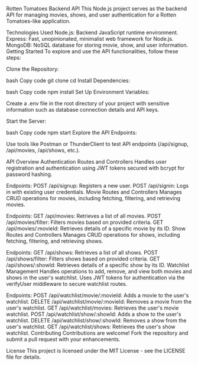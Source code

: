 
Rotten Tomatoes Backend API
This Node.js project serves as the backend API for managing movies, shows, and user authentication for a Rotten Tomatoes-like application.

Technologies Used
Node.js: Backend JavaScript runtime environment.
Express: Fast, unopinionated, minimalist web framework for Node.js.
MongoDB: NoSQL database for storing movie, show, and user information.
Getting Started
To explore and use the API functionalities, follow these steps:

Clone the Repository:

bash
Copy code
git clone <repository-url>
cd <project-folder>
Install Dependencies:

bash
Copy code
npm install
Set Up Environment Variables:

Create a .env file in the root directory of your project with sensitive information such as database connection details and API keys.

Start the Server:

bash
Copy code
npm start
Explore the API Endpoints:

Use tools like Postman or ThunderClient to test API endpoints (/api/signup, /api/movies, /api/shows, etc.).

API Overview
Authentication Routes and Controllers
Handles user registration and authentication using JWT tokens secured with bcrypt for password hashing.

Endpoints:
POST /api/signup: Registers a new user.
POST /api/signin: Logs in with existing user credentials.
Movie Routes and Controllers
Manages CRUD operations for movies, including fetching, filtering, and retrieving movies.

Endpoints:
GET /api/movies: Retrieves a list of all movies.
POST /api/movies/filter: Filters movies based on provided criteria.
GET /api/movies/:movieId: Retrieves details of a specific movie by its ID.
Show Routes and Controllers
Manages CRUD operations for shows, including fetching, filtering, and retrieving shows.

Endpoints:
GET /api/shows: Retrieves a list of all shows.
POST /api/shows/filter: Filters shows based on provided criteria.
GET /api/shows/:showId: Retrieves details of a specific show by its ID.
Watchlist Management
Handles operations to add, remove, and view both movies and shows in the user's watchlist. Uses JWT tokens for authentication via the verifyUser middleware to secure watchlist routes.

Endpoints:
POST /api/watchlist/movie/:movieId: Adds a movie to the user's watchlist.
DELETE /api/watchlist/movie/:movieId: Removes a movie from the user's watchlist.
GET /api/watchlist/movies: Retrieves the user's movie watchlist.
POST /api/watchlist/show/:showId: Adds a show to the user's watchlist.
DELETE /api/watchlist/show/:showId: Removes a show from the user's watchlist.
GET /api/watchlist/shows: Retrieves the user's show watchlist.
Contributing
Contributions are welcome! Fork the repository and submit a pull request with your enhancements.

License
This project is licensed under the MIT License - see the LICENSE file for details.
